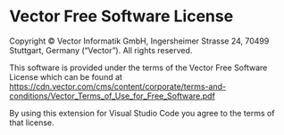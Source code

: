 
Vector Free Software License
============================
Copyright © Vector Informatik GmbH, Ingersheimer Strasse 24, 70499 Stuttgart, Germany (“Vector”). 
All rights reserved.

This software is provided under the terms of the Vector Free Software License which can be found at
https://cdn.vector.com/cms/content/corporate/terms-and-conditions/Vector_Terms_of_Use_for_Free_Software.pdf

By using this extension for Visual Studio Code you agree to the terms of that license.
